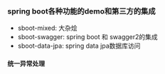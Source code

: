### spring boot各种功能的demo和第三方的集成

- sboot-mixed: 大杂烩
- sboot-swagger: spring boot 和 swagger2的集成
- sboot-data-jpa: spring data jpa数据库访问



#### 统一异常处理